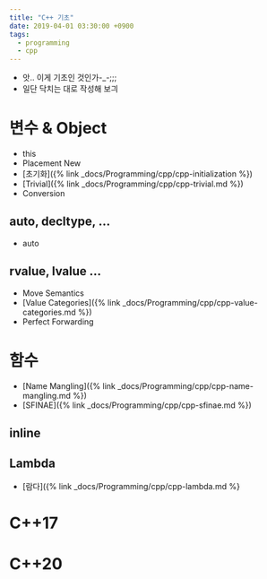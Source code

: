 ```yaml
---
title: "C++ 기초"
date: 2019-04-01 03:30:00 +0900
tags:
  - programming
  - cpp
---
```


* 앗.. 이게 기초인 것인가-_-;;;
* 일단 닥치는 대로 작성해 보긔

변수 & Object
===
* this
* Placement New
* [초기화]({% link _docs/Programming/cpp/cpp-initialization %})
* [Trivial]({% link _docs/Programming/cpp/cpp-trivial.md %})
* Conversion

auto, decltype, ...
---
* auto

rvalue, lvalue ...
---
* Move Semantics
* [Value Categories]({% link _docs/Programming/cpp/cpp-value-categories.md %})
* Perfect Forwarding


함수
===
* [Name Mangling]({% link _docs/Programming/cpp/cpp-name-mangling.md %})
* [SFINAE]({% link _docs/Programming/cpp/cpp-sfinae.md %})

inline
---

Lambda
---
* [람다]({% link _docs/Programming/cpp/cpp-lambda.md %}

C++17
===

C++20
===









